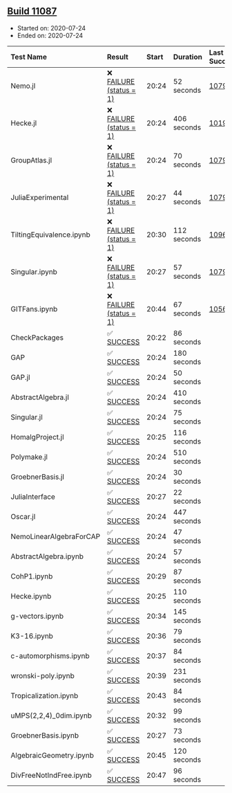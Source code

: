 ## [Build 11087](https://oscarci.mathematik.uni-kl.de/job/oscar/11087/)

* Started on: 2020-07-24
* Ended on: 2020-07-24

| Test Name    | Result | Start | Duration | Last Success | First Failure |
|:-------------|:-------|:------|:---------|:-------------|:--------------|
| Nemo.jl | ❌ [FAILURE (status = 1)](https://oscarci.mathematik.uni-kl.de/job/oscar/11087/artifact/logs/build-11087/Nemo.jl.log) | 20:24 | 52 seconds | [10790](https://oscarci.mathematik.uni-kl.de/job/oscar/10790/) | [10791](https://oscarci.mathematik.uni-kl.de/job/oscar/10791/) |
| Hecke.jl | ❌ [FAILURE (status = 1)](https://oscarci.mathematik.uni-kl.de/job/oscar/11087/artifact/logs/build-11087/Hecke.jl.log) | 20:24 | 406 seconds | [10197](https://oscarci.mathematik.uni-kl.de/job/oscar/10197/) | [10198](https://oscarci.mathematik.uni-kl.de/job/oscar/10198/) |
| GroupAtlas.jl | ❌ [FAILURE (status = 1)](https://oscarci.mathematik.uni-kl.de/job/oscar/11087/artifact/logs/build-11087/GroupAtlas.jl.log) | 20:24 | 70 seconds | [10790](https://oscarci.mathematik.uni-kl.de/job/oscar/10790/) | [10791](https://oscarci.mathematik.uni-kl.de/job/oscar/10791/) |
| JuliaExperimental | ❌ [FAILURE (status = 1)](https://oscarci.mathematik.uni-kl.de/job/oscar/11087/artifact/logs/build-11087/JuliaExperimental.log) | 20:27 | 44 seconds | [10790](https://oscarci.mathematik.uni-kl.de/job/oscar/10790/) | [10791](https://oscarci.mathematik.uni-kl.de/job/oscar/10791/) |
| TiltingEquivalence.ipynb | ❌ [FAILURE (status = 1)](https://oscarci.mathematik.uni-kl.de/job/oscar/11087/artifact/logs/build-11087/TiltingEquivalence.ipynb.log) | 20:30 | 112 seconds | [10962](https://oscarci.mathematik.uni-kl.de/job/oscar/10962/) | [10963](https://oscarci.mathematik.uni-kl.de/job/oscar/10963/) |
| Singular.ipynb | ❌ [FAILURE (status = 1)](https://oscarci.mathematik.uni-kl.de/job/oscar/11087/artifact/logs/build-11087/Singular.ipynb.log) | 20:27 | 57 seconds | [10790](https://oscarci.mathematik.uni-kl.de/job/oscar/10790/) | [10791](https://oscarci.mathematik.uni-kl.de/job/oscar/10791/) |
| GITFans.ipynb | ❌ [FAILURE (status = 1)](https://oscarci.mathematik.uni-kl.de/job/oscar/11087/artifact/logs/build-11087/GITFans.ipynb.log) | 20:44 | 67 seconds | [10566](https://oscarci.mathematik.uni-kl.de/job/oscar/10566/) | [10567](https://oscarci.mathematik.uni-kl.de/job/oscar/10567/) |
| CheckPackages | ✅ [SUCCESS](https://oscarci.mathematik.uni-kl.de/job/oscar/11087/artifact/logs/build-11087/CheckPackages.log) | 20:22 | 86 seconds |  |  |
| GAP | ✅ [SUCCESS](https://oscarci.mathematik.uni-kl.de/job/oscar/11087/artifact/logs/build-11087/GAP.log) | 20:24 | 180 seconds |  |  |
| GAP.jl | ✅ [SUCCESS](https://oscarci.mathematik.uni-kl.de/job/oscar/11087/artifact/logs/build-11087/GAP.jl.log) | 20:24 | 50 seconds |  |  |
| AbstractAlgebra.jl | ✅ [SUCCESS](https://oscarci.mathematik.uni-kl.de/job/oscar/11087/artifact/logs/build-11087/AbstractAlgebra.jl.log) | 20:24 | 410 seconds |  |  |
| Singular.jl | ✅ [SUCCESS](https://oscarci.mathematik.uni-kl.de/job/oscar/11087/artifact/logs/build-11087/Singular.jl.log) | 20:24 | 75 seconds |  |  |
| HomalgProject.jl | ✅ [SUCCESS](https://oscarci.mathematik.uni-kl.de/job/oscar/11087/artifact/logs/build-11087/HomalgProject.jl.log) | 20:25 | 116 seconds |  |  |
| Polymake.jl | ✅ [SUCCESS](https://oscarci.mathematik.uni-kl.de/job/oscar/11087/artifact/logs/build-11087/Polymake.jl.log) | 20:24 | 510 seconds |  |  |
| GroebnerBasis.jl | ✅ [SUCCESS](https://oscarci.mathematik.uni-kl.de/job/oscar/11087/artifact/logs/build-11087/GroebnerBasis.jl.log) | 20:24 | 30 seconds |  |  |
| JuliaInterface | ✅ [SUCCESS](https://oscarci.mathematik.uni-kl.de/job/oscar/11087/artifact/logs/build-11087/JuliaInterface.log) | 20:27 | 22 seconds |  |  |
| Oscar.jl | ✅ [SUCCESS](https://oscarci.mathematik.uni-kl.de/job/oscar/11087/artifact/logs/build-11087/Oscar.jl.log) | 20:24 | 447 seconds |  |  |
| NemoLinearAlgebraForCAP | ✅ [SUCCESS](https://oscarci.mathematik.uni-kl.de/job/oscar/11087/artifact/logs/build-11087/NemoLinearAlgebraForCAP.log) | 20:24 | 47 seconds |  |  |
| AbstractAlgebra.ipynb | ✅ [SUCCESS](https://oscarci.mathematik.uni-kl.de/job/oscar/11087/artifact/logs/build-11087/AbstractAlgebra.ipynb.log) | 20:24 | 57 seconds |  |  |
| CohP1.ipynb | ✅ [SUCCESS](https://oscarci.mathematik.uni-kl.de/job/oscar/11087/artifact/logs/build-11087/CohP1.ipynb.log) | 20:29 | 87 seconds |  |  |
| Hecke.ipynb | ✅ [SUCCESS](https://oscarci.mathematik.uni-kl.de/job/oscar/11087/artifact/logs/build-11087/Hecke.ipynb.log) | 20:25 | 110 seconds |  |  |
| g-vectors.ipynb | ✅ [SUCCESS](https://oscarci.mathematik.uni-kl.de/job/oscar/11087/artifact/logs/build-11087/g-vectors.ipynb.log) | 20:34 | 145 seconds |  |  |
| K3-16.ipynb | ✅ [SUCCESS](https://oscarci.mathematik.uni-kl.de/job/oscar/11087/artifact/logs/build-11087/K3-16.ipynb.log) | 20:36 | 79 seconds |  |  |
| c-automorphisms.ipynb | ✅ [SUCCESS](https://oscarci.mathematik.uni-kl.de/job/oscar/11087/artifact/logs/build-11087/c-automorphisms.ipynb.log) | 20:37 | 84 seconds |  |  |
| wronski-poly.ipynb | ✅ [SUCCESS](https://oscarci.mathematik.uni-kl.de/job/oscar/11087/artifact/logs/build-11087/wronski-poly.ipynb.log) | 20:39 | 231 seconds |  |  |
| Tropicalization.ipynb | ✅ [SUCCESS](https://oscarci.mathematik.uni-kl.de/job/oscar/11087/artifact/logs/build-11087/Tropicalization.ipynb.log) | 20:43 | 84 seconds |  |  |
| uMPS(2,2,4)_0dim.ipynb | ✅ [SUCCESS](https://oscarci.mathematik.uni-kl.de/job/oscar/11087/artifact/logs/build-11087/uMPS-2-2-4-_0dim.ipynb.log) | 20:32 | 99 seconds |  |  |
| GroebnerBasis.ipynb | ✅ [SUCCESS](https://oscarci.mathematik.uni-kl.de/job/oscar/11087/artifact/logs/build-11087/GroebnerBasis.ipynb.log) | 20:27 | 73 seconds |  |  |
| AlgebraicGeometry.ipynb | ✅ [SUCCESS](https://oscarci.mathematik.uni-kl.de/job/oscar/11087/artifact/logs/build-11087/AlgebraicGeometry.ipynb.log) | 20:45 | 120 seconds |  |  |
| DivFreeNotIndFree.ipynb | ✅ [SUCCESS](https://oscarci.mathematik.uni-kl.de/job/oscar/11087/artifact/logs/build-11087/DivFreeNotIndFree.ipynb.log) | 20:47 | 96 seconds |  |  |
